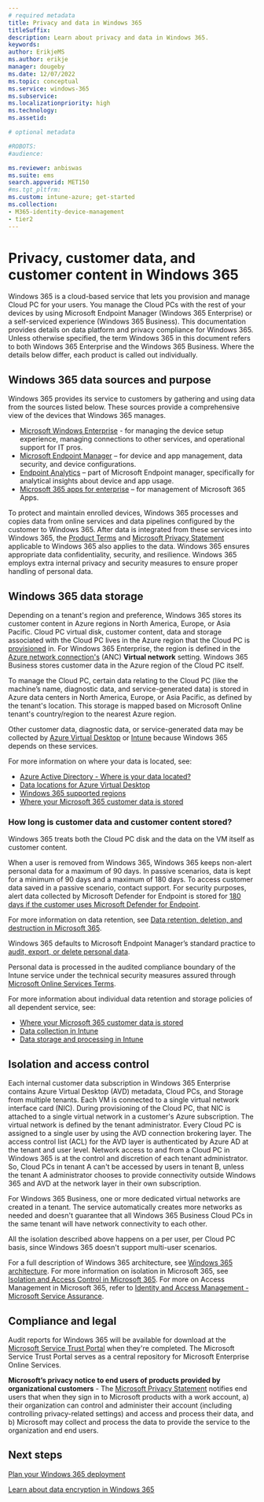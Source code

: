 ```yaml
---
# required metadata
title: Privacy and data in Windows 365
titleSuffix:
description: Learn about privacy and data in Windows 365.
keywords:
author: ErikjeMS  
ms.author: erikje
manager: dougeby
ms.date: 12/07/2022
ms.topic: conceptual
ms.service: windows-365
ms.subservice:
ms.localizationpriority: high
ms.technology:
ms.assetid: 

# optional metadata

#ROBOTS:
#audience:

ms.reviewer: anbiswas
ms.suite: ems
search.appverid: MET150
#ms.tgt_pltfrm:
ms.custom: intune-azure; get-started
ms.collection:
- M365-identity-device-management
- tier2
---
```


# Privacy, customer data, and customer content in Windows 365

Windows 365 is a cloud-based service that lets you provision and manage Cloud PC for your users. You manage the Cloud PCs with the rest of your devices by using Microsoft Endpoint Manager (Windows 365 Enterprise) or a self-serviced experience (Windows 365 Business). This documentation provides details on data platform and privacy compliance for Windows 365. Unless otherwise specified, the term Windows 365 in this document refers to both Windows 365 Enterprise and the Windows 365 Business. Where the details below differ, each product is called out individually.

## Windows 365 data sources and purpose

Windows 365 provides its service to customers by gathering and using data from the sources listed below. These sources provide a comprehensive view of the devices that Windows 365 manages.

- [Microsoft Windows Enterprise](/windows/resources/) - for managing the device setup experience, managing connections to other services, and operational support for IT pros.
- [Microsoft Endpoint Manager](/mem/endpoint-manager-overview) – for device and app management, data security, and device configurations.
- [Endpoint Analytics](/mem/analytics/overview) – part of Microsoft Endpoint manager, specifically for analytical insights about device and app usage.
- [Microsoft 365 apps for enterprise](https://www.microsoft.com/microsoft-365/enterprise/compare-office-365-plans?rtc=1) – for management of Microsoft 365 Apps.

To protect and maintain enrolled devices, Windows 365 processes and copies data from online services and data pipelines configured by the customer to Windows 365. After data is integrated from these services into Windows 365, the [Product Terms](https://www.microsoft.com/licensing/terms/product/ForOnlineServices/all) and [Microsoft Privacy Statement](https://privacy.microsoft.com/privacystatement) applicable to Windows 365 also applies to the data. Windows 365 ensures appropriate data confidentiality, security, and resilience. Windows 365 employs extra internal privacy and security measures to ensure proper handling of personal data.

## Windows 365 data storage

Depending on a tenant's region and preference, Windows 365 stores its customer content in Azure regions in North America, Europe, or Asia Pacific. Cloud PC virtual disk, customer content, data and storage associated with the Cloud PC lives in the Azure region that the Cloud PC is [provisioned](provisioning.md) in. For Windows 365 Enterprise, the region is defined in the [Azure network connection's](azure-network-connections.md) (ANC) **Virtual network** setting. Windows 365 Business stores customer data in the Azure region of the Cloud PC itself.

To manage the Cloud PC, certain data relating to the Cloud PC (like the machine’s name, diagnostic data, and service-generated data) is stored in Azure data centers in North America, Europe, or Asia Pacific, as defined by the tenant's location. This storage is mapped based on Microsoft Online tenant's country/region to the nearest Azure region.

Other customer data, diagnostic data, or service-generated data may be collected by [Azure Virtual Desktop](/azure/virtual-desktop/data-locations) or [Intune](/mem/intune/protect/privacy-personal-data) because Windows 365 depends on these services.

For more information on where your data is located, see:

- [Azure Active Directory - Where is your data located?](https://msit.powerbi.com/view?r=eyJrIjoiODdjOWViZDctMWRhZS00ODUzLWI4MmQtNWM5NjBkZTBkNjFlIiwidCI6IjcyZjk4OGJmLTg2ZjEtNDFhZi05MWFiLTJkN2NkMDExZGI0NyIsImMiOjV9)
- [Data locations for Azure Virtual Desktop](/azure/virtual-desktop/data-locations)
- [Windows 365 supported regions](planning-guide.md#objective-geographical-regions)
- [Where your Microsoft 365 customer data is stored](/microsoft-365/enterprise/o365-data-locations)

### How long is customer data and customer content stored?

Windows 365 treats both the Cloud PC disk and the data on the VM itself as customer content.

When a user is removed from Windows 365, Windows 365 keeps non-alert personal data for a maximum of 90 days. In passive scenarios, data is kept for a minimum of 90 days and a maximum of 180 days. To access customer data saved in a passive scenario, contact support. For security purposes, alert data collected by Microsoft Defender for Endpoint is stored for [180 days if the customer uses Microsoft Defender for Endpoint](/microsoft-365/security/defender-endpoint/data-storage-privacy#what-data-does-microsoft-defender-atp-collect).

For more information on data retention, see [Data retention, deletion, and destruction in Microsoft 365](/compliance/assurance/assurance-data-retention-deletion-and-destruction-overview).

Windows 365 defaults to Microsoft Endpoint Manager’s standard practice to [audit, export, or delete personal data](/mem/intune/protect/privacy-data-audit-export-delete).

Personal data is processed in the audited compliance boundary of the Intune service under the technical security measures assured through [Microsoft Online Services Terms](https://www.microsoft.com/licensing/docs).

For more information about individual data retention and storage policies of all dependent service, see:

- [Where your Microsoft 365 customer data is stored](/microsoft-365/enterprise/o365-data-locations)
- [Data collection in Intune](/mem/intune/protect/privacy-data-collect)
- [Data storage and processing in Intune](/mem/intune/protect/privacy-data-store-process)

## Isolation and access control

Each internal customer data subscription in Windows 365 Enterprise contains Azure Virtual Desktop (AVD) metadata, Cloud PCs, and Storage from multiple tenants. Each VM is connected to a single virtual network interface card (NIC). During provisioning of the Cloud PC, that NIC is attached to a single virtual network in a customer's Azure subscription. The virtual network is defined by the tenant administrator. Every Cloud PC is assigned to a single user by using the AVD connection brokering layer. The access control list (ACL) for the AVD layer is authenticated by Azure AD at the tenant and user level. Network access to and from a Cloud PC in Windows 365 is at the control and discretion of each tenant administrator. So, Cloud PCs in tenant A can't be accessed by users in tenant B, unless the tenant A administrator chooses to provide connectivity outside Windows 365 and AVD at the network layer in their own subscription.

For Windows 365 Business, one or more dedicated virtual networks are created in a tenant. The service automatically creates more networks as needed and doesn't guarantee that all Windows 365 Business Cloud PCs in the same tenant will have network connectivity to each other.

All the isolation described above happens on a per user, per Cloud PC basis, since Windows 365 doesn't support multi-user scenarios.

For a full description of Windows 365 architecture, see [Windows 365 architecture](architecture.md). For more information on isolation in Microsoft 365, see [Isolation and Access Control in Microsoft 365](/microsoft-365/enterprise/microsoft-365-isolation-in-microsoft-365). For more on Access Management in Microsoft 365, refer to [Identity and Access Management - Microsoft Service Assurance](/compliance/assurance/assurance-identity-and-access-management).

## Compliance and legal

Audit reports for Windows 365 will be available for download at the [Microsoft Service Trust Portal](https://aka.ms/stp) when they're completed. The Microsoft Service Trust Portal serves as a central repository for Microsoft Enterprise Online Services.

**Microsoft’s privacy notice to end users of products provided by organizational customers** - The [Microsoft Privacy Statement](https://privacy.microsoft.com/privacystatement) notifies end users that when they sign in to Microsoft products with a work account, a) their organization can control and administer their account (including controlling privacy-related settings) and access and process their data, and b) Microsoft may collect and process the data to provide the service to the organization and end users.

<!-- ########################## -->
## Next steps

[Plan your Windows 365 deployment](planning-guide.md)

[Learn about data encryption in Windows 365](encryption.md)
